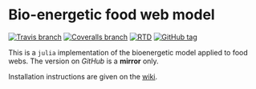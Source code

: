 # Bio-energetic food web model


[![Travis branch](https://img.shields.io/travis/PoisotLab/befwm.jl/master.svg?style=flat-square)]()
[![Coveralls branch](https://img.shields.io/coveralls/PoisotLab/befwm.jl/master.svg?style=flat-square)]()
[![RTD](https://img.shields.io/badge/Documentation-online-blue.svg?style=flat-square)](http://poisotlab.io/doc/befwm/)
[![GitHub tag](https://img.shields.io/github/tag/PoisotLab/befwm.jl.svg?style=flat-square)]()

This is a `julia` implementation of the bioenergetic model applied to food
webs. The version on *GitHub* is a **mirror** only.

Installation instructions are given on the [wiki].

[wiki]: http://poisotlab.biol.umontreal.ca/julia-packages/befwm/wikis/home
